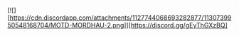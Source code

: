 [![][https://cdn.discordapp.com/attachments/1127744068693282877/1130739950548168704/MOTD-MORDHAU-2.png]][https://discord.gg/gEyThGXzBQ]
